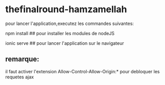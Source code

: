 # thefinalround-hamzamellah
pour lancer l'application,executez les commandes suivantes:

npm install ## pour installer les modules de nodeJS

ionic serve ## pour lancer l'application sur le navigateur

## remarque:
il faut activer l'extension Allow-Control-Allow-Origin:* pour debloquer les requetes ajax
